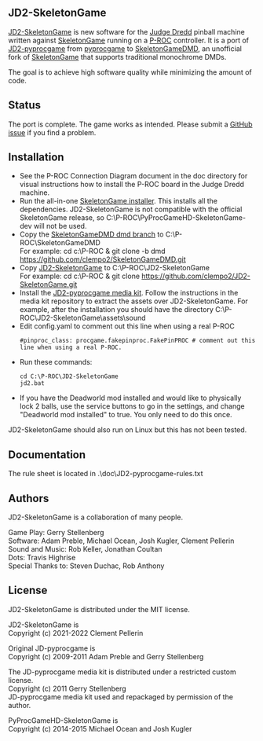 ## JD2-SkeletonGame

[JD2-SkeletonGame](https://github.com/clempo2/JD2-SkeletonGame) is new software for the [Judge Dredd](https://www.ipdb.org/machine.cgi?id=1322) pinball machine written against [SkeletonGame](http://skeletongame.com/) running on a [P-ROC](https://www.multimorphic.com/store/circuit-boards/p-roc/) controller. It is a port of [JD2-pyprocgame](https://github.com/clempo2/JD2-pyprocgame) from [pyprocgame](http://pyprocgame.pindev.org/) to [SkeletonGameDMD](https://github.com/clempo2/SkeletonGameDMD), an unofficial fork of [SkeletonGame](https://github.com/mjocean/PyProcGameHD-SkeletonGame/tree/dev) that supports traditional monochrome DMDs.

The goal is to achieve high software quality while minimizing the amount of code.

## Status

The port is complete. The game works as intended. Please submit a [GitHub issue](https://github.com/clempo2/JD2-SkeletonGame/issues) if you find a problem.

## Installation

- See the P-ROC Connection Diagram document in the doc directory for visual instructions how to install the P-ROC board in the Judge Dredd machine.  
- Run the all-in-one [SkeletonGame installer](http://skeletongame.com/step-1-installation-and-testing-the-install-windows/). This installs all the dependencies. JD2-SkeletonGame is not compatible with the official SkeletonGame release, so C:\P-ROC\PyProcGameHD-SkeletonGame-dev will not be used.  
- Copy the [SkeletonGameDMD dmd branch](https://github.com/clempo2/SkeletonGameDMD/tree/dmd) to C:\P-ROC\SkeletonGameDMD  
  For example: cd c:\P-ROC & git clone -b dmd https://github.com/clempo2/SkeletonGameDMD.git  
- Copy [JD2-SkeletonGame](https://github.com/clempo2/JD2-SkeletonGame) to C:\P-ROC\JD2-SkeletonGame  
  For example: cd c:\P-ROC & git clone https://github.com/clempo2/JD2-SkeletonGame.git
- Install the [JD2-pyprocgame media kit](https://github.com/clempo2/JD2-pyprocgame-media). Follow the instructions in the media kit repository to extract the assets over JD2-SkeletonGame. For example, after the installation you should have the directory C:\P-ROC\JD2-SkeletonGame\assets\sound  
- Edit config.yaml to comment out this line when using a real P-ROC
    ```
    #pinproc_class: procgame.fakepinproc.FakePinPROC # comment out this line when using a real P-ROC.
    ```
- Run these commands:
    ```
    cd C:\P-ROC\JD2-SkeletonGame  
    jd2.bat  
    ```
- If you have the Deadworld mod installed and would like to physically lock 2 balls, use the service buttons to go in the settings,  and change "Deadworld mod installed" to true. You only need to do this once.

JD2-SkeletonGame should also run on Linux but this has not been tested.

## Documentation

The rule sheet is located in .\doc\JD2-pyprocgame-rules.txt

## Authors

JD2-SkeletonGame is a collaboration of many people.

Game Play: Gerry Stellenberg  
Software: Adam Preble, Michael Ocean, Josh Kugler, Clement Pellerin  
Sound and Music: Rob Keller, Jonathan Coultan  
Dots: Travis Highrise  
Special Thanks to: Steven Duchac, Rob Anthony

## License

JD2-SkeletonGame is distributed under the MIT license.

JD2-SkeletonGame is  
Copyright (c) 2021-2022 Clement Pellerin

Original JD-pyprocgame is  
Copyright (c) 2009-2011 Adam Preble and Gerry Stellenberg

The JD-pyprocgame media kit is distributed under a restricted custom license.  
Copyright (c) 2011 Gerry Stellenberg  
JD-pyprocgame media kit used and repackaged by permission of the author.

PyProcGameHD-SkeletonGame is  
Copyright (c) 2014-2015 Michael Ocean and Josh Kugler
